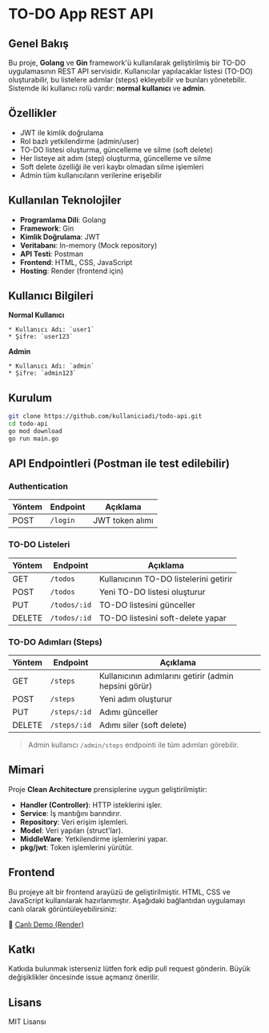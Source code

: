 # TO-DO App REST API

## Genel Bakış

Bu proje, **Golang** ve **Gin** framework'ü kullanılarak geliştirilmiş bir TO-DO uygulamasının REST API servisidir. Kullanıcılar yapılacaklar listesi (TO-DO) oluşturabilir, bu listelere adımlar (steps) ekleyebilir ve bunları yönetebilir. Sistemde iki kullanıcı rolü vardır: **normal kullanıcı** ve **admin**.

## Özellikler

*  JWT ile kimlik doğrulama
*  Rol bazlı yetkilendirme (admin/user)
*  TO-DO listesi oluşturma, güncelleme ve silme (soft delete)
*  Her listeye ait adım (step) oluşturma, güncelleme ve silme
*  Soft delete özelliği ile veri kaybı olmadan silme işlemleri
*  Admin tüm kullanıcıların verilerine erişebilir

## Kullanılan Teknolojiler

* **Programlama Dili**: Golang
* **Framework**: Gin
* **Kimlik Doğrulama**: JWT
* **Veritabanı**: In-memory (Mock repository)
* **API Testi**: Postman
* **Frontend**: HTML, CSS, JavaScript
* **Hosting**: Render (frontend için)

## Kullanıcı Bilgileri

**Normal Kullanıcı**

    * Kullanıcı Adı: `user1`
    * Şifre: `user123`
   
**Admin**

    * Kullanıcı Adı: `admin`
    * Şifre: `admin123`

## Kurulum

```bash
git clone https://github.com/kullaniciadi/todo-api.git
cd todo-api
go mod download
go run main.go
```

## API Endpointleri (Postman ile test edilebilir)

### Authentication

| Yöntem | Endpoint | Açıklama        |
| ------ | -------- | --------------- |
| POST   | `/login` | JWT token alımı |

### TO-DO Listeleri

| Yöntem | Endpoint     | Açıklama                               |
| ------ | ------------ | -------------------------------------- |
| GET    | `/todos`     | Kullanıcının TO-DO listelerini getirir |
| POST   | `/todos`     | Yeni TO-DO listesi oluşturur           |
| PUT    | `/todos/:id` | TO-DO listesini günceller              |
| DELETE | `/todos/:id` | TO-DO listesini soft-delete yapar      |

### TO-DO Adımları (Steps)

| Yöntem | Endpoint     | Açıklama                                              |
| ------ | ------------ | ----------------------------------------------------- |
| GET    | `/steps`     | Kullanıcının adımlarını getirir (admin hepsini görür) |
| POST   | `/steps`     | Yeni adım oluşturur                                   |
| PUT    | `/steps/:id` | Adımı günceller                                       |
| DELETE | `/steps/:id` | Adımı siler (soft delete)                             |

> Admin kullanıcı `/admin/steps` endpointi ile tüm adımları görebilir.

## Mimari

Proje **Clean Architecture** prensiplerine uygun geliştirilmiştir:

* **Handler (Controller)**: HTTP isteklerini işler.
* **Service**: İş mantığını barındırır.
* **Repository**: Veri erişim işlemleri.
* **Model**: Veri yapıları (struct'lar).
* **MiddleWare**: Yetkilendirme işlemlerini yapar.
* **pkg/jwt**: Token işlemlerini yürütür.
## Frontend

Bu projeye ait bir frontend arayüzü de geliştirilmiştir. HTML, CSS ve JavaScript kullanılarak hazırlanmıştır. Aşağıdaki bağlantıdan uygulamayı canlı olarak görüntüleyebilirsiniz:

🔗 [Canlı Demo (Render)](https://todo-project-69kz.onrender.com)


##  Katkı

Katkıda bulunmak isterseniz lütfen fork edip pull request gönderin. Büyük değişiklikler öncesinde issue açmanız önerilir.
##  Lisans

MIT Lisansı
